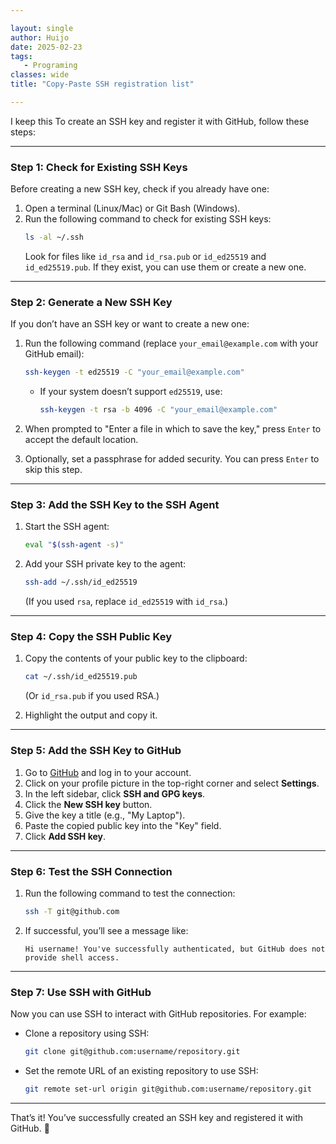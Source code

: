 ```yaml
---

layout: single  
author: Huijo  
date: 2025-02-23  
tags:  
   - Programing
classes: wide  
title: "Copy-Paste SSH registration list"  

---
```


I keep this 
To create an SSH key and register it with GitHub, follow these steps:

---

### **Step 1: Check for Existing SSH Keys**
Before creating a new SSH key, check if you already have one:

1. Open a terminal (Linux/Mac) or Git Bash (Windows).
2. Run the following command to check for existing SSH keys:
   ```bash
   ls -al ~/.ssh
   ```
   Look for files like `id_rsa` and `id_rsa.pub` or `id_ed25519` and `id_ed25519.pub`. If they exist, you can use them or create a new one.

---

### **Step 2: Generate a New SSH Key**
If you don’t have an SSH key or want to create a new one:

1. Run the following command (replace `your_email@example.com` with your GitHub email):
   ```bash
   ssh-keygen -t ed25519 -C "your_email@example.com"
   ```
   - If your system doesn’t support `ed25519`, use:
     ```bash
     ssh-keygen -t rsa -b 4096 -C "your_email@example.com"
     ```

2. When prompted to "Enter a file in which to save the key," press `Enter` to accept the default location.

3. Optionally, set a passphrase for added security. You can press `Enter` to skip this step.

---

### **Step 3: Add the SSH Key to the SSH Agent**
1. Start the SSH agent:
   ```bash
   eval "$(ssh-agent -s)"
   ```

2. Add your SSH private key to the agent:
   ```bash
   ssh-add ~/.ssh/id_ed25519
   ```
   (If you used `rsa`, replace `id_ed25519` with `id_rsa`.)

---

### **Step 4: Copy the SSH Public Key**
1. Copy the contents of your public key to the clipboard:
   ```bash
   cat ~/.ssh/id_ed25519.pub
   ```
   (Or `id_rsa.pub` if you used RSA.)

2. Highlight the output and copy it.

---

### **Step 5: Add the SSH Key to GitHub**
1. Go to [GitHub](https://github.com) and log in to your account.
2. Click on your profile picture in the top-right corner and select **Settings**.
3. In the left sidebar, click **SSH and GPG keys**.
4. Click the **New SSH key** button.
5. Give the key a title (e.g., "My Laptop").
6. Paste the copied public key into the "Key" field.
7. Click **Add SSH key**.

---

### **Step 6: Test the SSH Connection**
1. Run the following command to test the connection:
   ```bash
   ssh -T git@github.com
   ```
2. If successful, you’ll see a message like:
   ```
   Hi username! You've successfully authenticated, but GitHub does not provide shell access.
   ```

---

### **Step 7: Use SSH with GitHub**
Now you can use SSH to interact with GitHub repositories. For example:
- Clone a repository using SSH:
  ```bash
  git clone git@github.com:username/repository.git
  ```
- Set the remote URL of an existing repository to use SSH:
  ```bash
  git remote set-url origin git@github.com:username/repository.git
  ```

---

That’s it! You’ve successfully created an SSH key and registered it with GitHub. 🎉